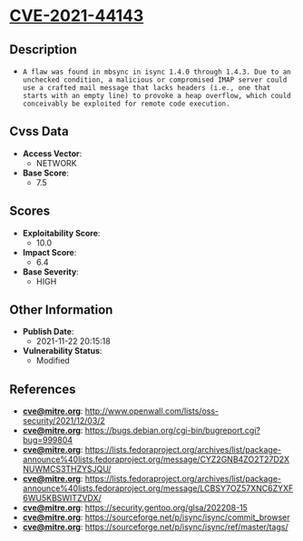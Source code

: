 
# [CVE-2021-44143](https://cve.mitre.org/cgi-bin/cvename.cgi?name=CVE-2021-44143)

## Description

- `A flaw was found in mbsync in isync 1.4.0 through 1.4.3. Due to an unchecked condition, a malicious or compromised IMAP server could use a crafted mail message that lacks headers (i.e., one that starts with an empty line) to provoke a heap overflow, which could conceivably be exploited for remote code execution.`

## Cvss Data

- **Access Vector**:
  - NETWORK
- **Base Score**:
  - 7.5

## Scores

- **Exploitability Score**:
  - 10.0
- **Impact Score**:
  - 6.4
- **Base Severity**:
  - HIGH

## Other Information

- **Publish Date**:
  - 2021-11-22 20:15:18
- **Vulnerability Status**:
  - Modified

## References

- **cve@mitre.org**: http://www.openwall.com/lists/oss-security/2021/12/03/2
- **cve@mitre.org**: https://bugs.debian.org/cgi-bin/bugreport.cgi?bug=999804
- **cve@mitre.org**: https://lists.fedoraproject.org/archives/list/package-announce%40lists.fedoraproject.org/message/CYZ2GNB4ZO2T27D2XNUWMCS3THZYSJQU/
- **cve@mitre.org**: https://lists.fedoraproject.org/archives/list/package-announce%40lists.fedoraproject.org/message/LCBSY7OZ57XNC6ZYXF6WU5KBSWITZVDX/
- **cve@mitre.org**: https://security.gentoo.org/glsa/202208-15
- **cve@mitre.org**: https://sourceforge.net/p/isync/isync/commit_browser
- **cve@mitre.org**: https://sourceforge.net/p/isync/isync/ref/master/tags/
